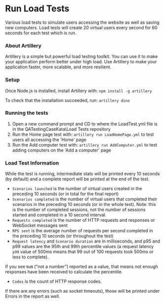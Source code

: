 # Run Load Tests

Various load tests to simulate users accessing the website as well as saving new computers. Load tests will create 20 virtual users every second for 60 seconds for each test which is run. 

### About Artillery

Artillery is a simple but powerful load testing toolkit. You can use it to make your application perform better under high load. Use Artillery to make your application faster, more scalable, and more resilient.


### Setup

Once Node.js is installed, install Artillery with: `npm install -g artillery`

To check that the installation succeeded, run: `artillery dino`


### Running the tests

1. Open a new command prompt and CD to where the LoadTest.yml file is in the QATestingCaseKata\Load Tests repository
2. Run the Home page test with: `artillery run LoadHomePage.yml` to test users all accessing the 'Home' page
2. Run the Add computer test with: `artillery run AddComputer.yml` to test adding computers on the 'Add a computer' page


### Load Test Information

While the test is running, intermediate stats will be printed every 10 seconds (by default) and a complete report will be printed at the end of the test.

* `Scenarios launched` is the number of virtual users created in the preceding 10 seconds (or in total for the final report)
* `Scenarios completed` is the number of virtual users that completed their scenarios in the preceding 10 seconds (or in the whole test). Note: this is the number of completed sessions, not the number of sessions started and completed in a 10 second interval.
* `Requests completed` is the number of HTTP requests and responses or WebSocket messages sent
* `RPS sent` is the average number of requests per second completed in the preceding 10 seconds (or throughout the test)
* `Request latency` and `Scenario duration` are in milliseconds, and p95 and p99 values are the 95th and 99th percentile values (a request latency `p99` value of 500ms means that 99 out of 100 requests took 500ms or less to complete).

If you see `NaN` (“not a number”) reported as a value, that means not enough responses have been received to calculate the percentile.
* `Codes` is the count of HTTP response codes.

If there are any errors (such as socket timeouts), those will be printed under Errors in the report as well.
